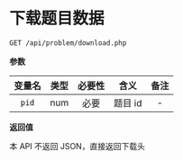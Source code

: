 # 下载题目数据

```bash
GET /api/problem/download.php
```

**参数**

| 变量名 | 类型 | 必要性 |  含义   | 备注 |
| :----: | :--: | :----: | :-----: | :--: |
| `pid`  | num  |  必要  | 题目 id |  -   |

**返回值**

本 API 不返回 JSON，直接返回下载头